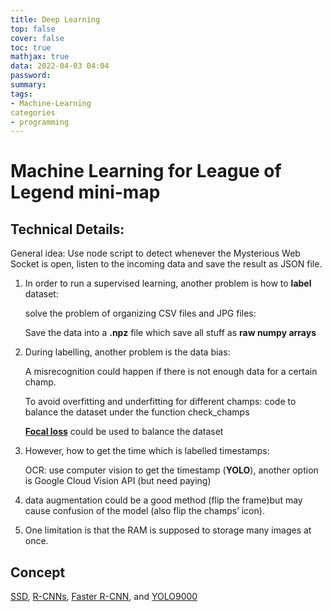 ```yaml
---
title: Deep Learning
top: false
cover: false
toc: true
mathjax: true
data: 2022-04-03 04:04
password:
summary: 
tags:
- Machine-Learning
categories
- programming
---
```


# Machine Learning for League of Legend mini-map

## Technical Details:

General idea: Use node script to detect whenever the Mysterious Web Socket is open, listen to the incoming data and save the result as JSON file.

1. In order to run a supervised learning, another problem is how to **label** dataset:

   solve the problem of organizing CSV files and JPG files:

   Save the data into a **.npz** file which save all stuff as **raw numpy arrays**

2. During labelling, another problem is the data bias:

   A misrecognition could happen if there is not enough data for a certain champ.

   To avoid overfitting and underfitting for different champs: code to balance the dataset under the function check_champs

   [**Focal loss**](https://arxiv.org/abs/1708.02002) could be used to balance the dataset

3. However, how to get the time which is labelled timestamps:

   OCR: use computer vision to get the timestamp (**YOLO**), another option is Google Cloud Vision API (but need paying)

4. data augmentation could be a good method (flip the frame)but may cause confusion of the model (also flip the champs’ icon).

5. One limitation is that the RAM is supposed to storage many images at once.

## Concept

[SSD](https://arxiv.org/abs/1512.02325), [R-CNNs](https://github.com/rbgirshick/rcnn), [Faster R-CNN](https://arxiv.org/abs/1506.01497), and [YOLO9000](https://pjreddie.com/media/files/papers/YOLO9000.pdf)